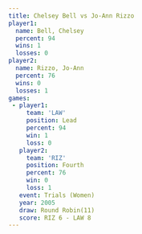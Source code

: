 ```yaml
---
title: Chelsey Bell vs Jo-Ann Rizzo
player1:             
  name: Bell, Chelsey
  percent: 94        
  wins: 1            
  losses: 0          
player2:             
  name: Rizzo, Jo-Ann
  percent: 76        
  wins: 0            
  losses: 1          
games:
 - player1:        
     team: 'LAW'   
     position: Lead
     percent: 94   
     win: 1        
     loss: 0       
   player2:          
     team: 'RIZ'     
     position: Fourth
     percent: 76     
     win: 0          
     loss: 1         
   event: Trials (Women)
   year: 2005           
   draw: Round Robin(11)
   score: RIZ 6 - LAW 8 
---
```

